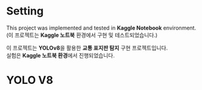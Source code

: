# Setting 

This project was implemented and tested in **Kaggle Notebook** environment.  
(이 프로젝트는 **Kaggle 노트북** 환경에서 구현 및 테스트되었습니다.)

이 프로젝트는 **YOLOv8**을 활용한 **교통 표지판 탐지** 구현 프로젝트입니다.  
실험은 **Kaggle 노트북 환경**에서 진행되었습니다.  

# YOLO V8

